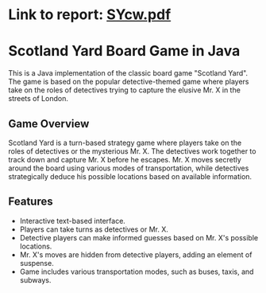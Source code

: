 # Link to report: [SYcw.pdf](https://github.com/emiljino/Scotland-Yard-CW/blob/main/report.pdf)

# Scotland Yard Board Game in Java

This is a Java implementation of the classic board game "Scotland Yard". The game is based on the popular detective-themed game where players take on the roles of detectives trying to capture the elusive Mr. X in the streets of London.

## Game Overview

Scotland Yard is a turn-based strategy game where players take on the roles of detectives or the mysterious Mr. X. The detectives work together to track down and capture Mr. X before he escapes. Mr. X moves secretly around the board using various modes of transportation, while detectives strategically deduce his possible locations based on available information.

## Features

- Interactive text-based interface.
- Players can take turns as detectives or Mr. X.
- Detective players can make informed guesses based on Mr. X's possible locations.
- Mr. X's moves are hidden from detective players, adding an element of suspense.
- Game includes various transportation modes, such as buses, taxis, and subways.

